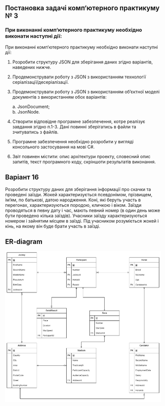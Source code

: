 ## Постановка задачі комп‘ютерного практикуму № 3
### При виконанні комп‘ютерного практикуму необхідно виконати наступні дії:
При виконанні комп‘ютерного практикуму необхідно виконати наступні дії:

1) Розробити структуру JSON для зберігання даних згідно варіантів, наведених нижче.
   
2) Продемонструвати роботу з JSON з використанням технології серіалізації/десеріалізації.
   
3) Продемонструвати роботу з JSON з використанням об’єктної моделі документів з використанням обох варіантів:<br>

	a. JsonDocument;<br>
	b. JsonNode.
4) Створити відповідне програмне забезпечення, котре реалізує завдання згідно п.1-3. Дані повинні зберігатись в файли та зчитуватись з файлів.
   
5) Програмне забезпечення необхідно розробити у вигляді консольного застосування на мові C#.
   
6) Звіт повинен містити: опис архітектури проекту, словесний опис запитів, текст програмного коду, скріншоти результатів виконання.

## Варіант 16
Розробити структуру даних для зберігання інформації про скачки та проведені заїзди. Жокей характеризується псевдонімом, прізвищем, ім’ям, по батькові, датою народження. Коні, які беруть участь в перегонах, характеризуються породою, кличкою і віком. Заїзди проводяться в певну дату і час, мають певний номер (в один день може бути проведено кілька заїздів). Учасники заїзду характеризуються номером і зайнятим місцем в заїзді. Під учасником розуміється жокей і кінь, на якому він буде брати участь в заїзді.

## ER-diagram
 ![er-diagram horse racing](<./ER-diagram/Horse racing.jpg>)
